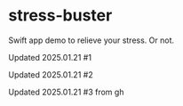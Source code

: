 # stress-buster
Swift app demo to relieve your stress. Or not.

Updated 2025.01.21 #1

Updated 2025.01.21 #2

Updated 2025.01.21 #3 from gh
